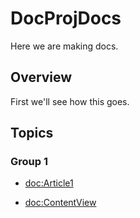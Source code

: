 # DocProjDocs

Here we are making docs.

## Overview

First we'll see how this goes.

## Topics

### Group 1

- <doc:Article1>

- <doc:ContentView>
